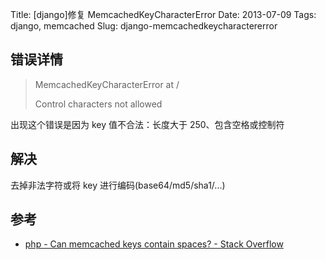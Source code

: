 Title: [django]修复 MemcachedKeyCharacterError
Date: 2013-07-09
Tags: django, memcached
Slug: django-memcachedkeycharactererror


## 错误详情

> MemcachedKeyCharacterError at /
> 
> Control characters not allowed
>

出现这个错误是因为 key 值不合法：长度大于 250、包含空格或控制符


## 解决

去掉非法字符或将 key 进行编码(base64/md5/sha1/...)


## 参考

* [php - Can memcached keys contain spaces? - Stack Overflow](http://stackoverflow.com/a/11322746)
